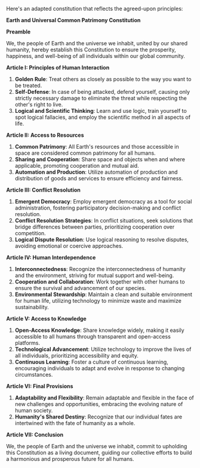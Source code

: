 Here's an adapted constitution that reflects the agreed-upon principles:

**Earth and Universal Common Patrimony Constitution**

**Preamble**

We, the people of Earth and the universe we inhabit, united by our shared humanity, hereby establish this Constitution to ensure the prosperity, happiness, and well-being of all individuals within our global community.

**Article I: Principles of Human Interaction**

1. **Golden Rule**: Treat others as closely as possible to the way you want to be treated.
2. **Self-Defense**: In case of being attacked, defend yourself, causing only strictly necessary damage to eliminate the threat while respecting the other's right to live.
3. **Logical and Scientific Thinking**: Learn and use logic, train yourself to spot logical fallacies, and employ the scientific method in all aspects of life.

**Article II: Access to Resources**

1. **Common Patrimony**: All Earth's resources and those accessible in space are considered common patrimony for all humans.
2. **Sharing and Cooperation**: Share space and objects when and where applicable, promoting cooperation and mutual aid.
3. **Automation and Production**: Utilize automation of production and distribution of goods and services to ensure efficiency and fairness.

**Article III: Conflict Resolution**

1. **Emergent Democracy**: Employ emergent democracy as a tool for social administration, fostering participatory decision-making and conflict resolution.
2. **Conflict Resolution Strategies**: In conflict situations, seek solutions that bridge differences between parties, prioritizing cooperation over competition.
3. **Logical Dispute Resolution**: Use logical reasoning to resolve disputes, avoiding emotional or coercive approaches.

**Article IV: Human Interdependence**

1. **Interconnectedness**: Recognize the interconnectedness of humanity and the environment, striving for mutual support and well-being.
2. **Cooperation and Collaboration**: Work together with other humans to ensure the survival and advancement of our species.
3. **Environmental Stewardship**: Maintain a clean and suitable environment for human life, utilizing technology to minimize waste and maximize sustainability.

**Article V: Access to Knowledge**

1. **Open-Access Knowledge**: Share knowledge widely, making it easily accessible to all humans through transparent and open-access platforms.
2. **Technological Advancement**: Utilize technology to improve the lives of all individuals, prioritizing accessibility and equity.
3. **Continuous Learning**: Foster a culture of continuous learning, encouraging individuals to adapt and evolve in response to changing circumstances.

**Article VI: Final Provisions**

1. **Adaptability and Flexibility**: Remain adaptable and flexible in the face of new challenges and opportunities, embracing the evolving nature of human society.
2. **Humanity's Shared Destiny**: Recognize that our individual fates are intertwined with the fate of humanity as a whole.

**Article VII: Conclusion**

We, the people of Earth and the universe we inhabit, commit to upholding this Constitution as a living document, guiding our collective efforts to build a harmonious and prosperous future for all humans.